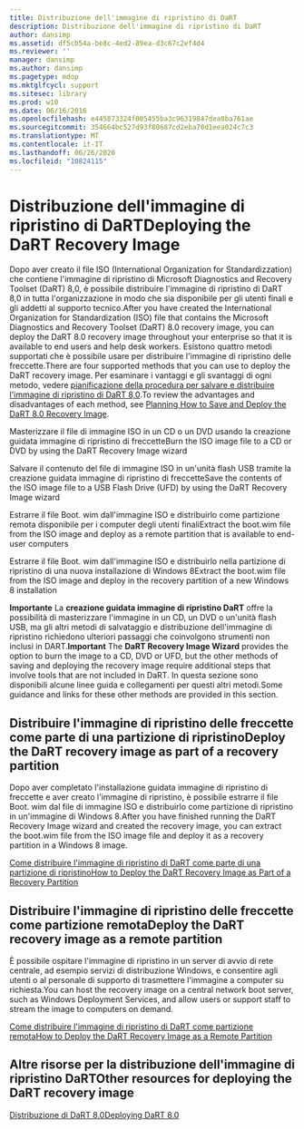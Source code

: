 ```yaml
---
title: Distribuzione dell'immagine di ripristino di DaRT
description: Distribuzione dell'immagine di ripristino di DaRT
author: dansimp
ms.assetid: df5cb54a-be8c-4ed2-89ea-d3c67c2ef4d4
ms.reviewer: ''
manager: dansimp
ms.author: dansimp
ms.pagetype: mdop
ms.mktglfcycl: support
ms.sitesec: library
ms.prod: w10
ms.date: 06/16/2016
ms.openlocfilehash: e445873324f005455ba3c96319847dea8ba761ae
ms.sourcegitcommit: 354664bc527d93f80687cd2eba70d1eea024c7c3
ms.translationtype: MT
ms.contentlocale: it-IT
ms.lasthandoff: 06/26/2020
ms.locfileid: "10824115"
---
```

# <span data-ttu-id="a62dc-103">Distribuzione dell'immagine di ripristino di DaRT</span><span class="sxs-lookup"><span data-stu-id="a62dc-103">Deploying the DaRT Recovery Image</span></span>


<span data-ttu-id="a62dc-104">Dopo aver creato il file ISO (International Organization for Standardizzation) che contiene l'immagine di ripristino di Microsoft Diagnostics and Recovery Toolset (DaRT) 8,0, è possibile distribuire l'immagine di ripristino di DaRT 8,0 in tutta l'organizzazione in modo che sia disponibile per gli utenti finali e gli addetti al supporto tecnico.</span><span class="sxs-lookup"><span data-stu-id="a62dc-104">After you have created the International Organization for Standardization (ISO) file that contains the Microsoft Diagnostics and Recovery Toolset (DaRT) 8.0 recovery image, you can deploy the DaRT 8.0 recovery image throughout your enterprise so that it is available to end users and help desk workers.</span></span> <span data-ttu-id="a62dc-105">Esistono quattro metodi supportati che è possibile usare per distribuire l'immagine di ripristino delle freccette.</span><span class="sxs-lookup"><span data-stu-id="a62dc-105">There are four supported methods that you can use to deploy the DaRT recovery image.</span></span> <span data-ttu-id="a62dc-106">Per esaminare i vantaggi e gli svantaggi di ogni metodo, vedere [pianificazione della procedura per salvare e distribuire l'immagine di ripristino di DaRT 8,0](planning-how-to-save-and-deploy-the-dart-80-recovery-image-dart-8.md).</span><span class="sxs-lookup"><span data-stu-id="a62dc-106">To review the advantages and disadvantages of each method, see [Planning How to Save and Deploy the DaRT 8.0 Recovery Image](planning-how-to-save-and-deploy-the-dart-80-recovery-image-dart-8.md).</span></span>

<span data-ttu-id="a62dc-107">Masterizzare il file di immagine ISO in un CD o un DVD usando la creazione guidata immagine di ripristino di freccette</span><span class="sxs-lookup"><span data-stu-id="a62dc-107">Burn the ISO image file to a CD or DVD by using the DaRT Recovery Image wizard</span></span>

<span data-ttu-id="a62dc-108">Salvare il contenuto del file di immagine ISO in un'unità flash USB tramite la creazione guidata immagine di ripristino di freccette</span><span class="sxs-lookup"><span data-stu-id="a62dc-108">Save the contents of the ISO image file to a USB Flash Drive (UFD) by using the DaRT Recovery Image wizard</span></span>

<span data-ttu-id="a62dc-109">Estrarre il file Boot. wim dall'immagine ISO e distribuirlo come partizione remota disponibile per i computer degli utenti finali</span><span class="sxs-lookup"><span data-stu-id="a62dc-109">Extract the boot.wim file from the ISO image and deploy as a remote partition that is available to end-user computers</span></span>

<span data-ttu-id="a62dc-110">Estrarre il file Boot. wim dall'immagine ISO e distribuirlo nella partizione di ripristino di una nuova installazione di Windows 8</span><span class="sxs-lookup"><span data-stu-id="a62dc-110">Extract the boot.wim file from the ISO image and deploy in the recovery partition of a new Windows 8 installation</span></span>

<span data-ttu-id="a62dc-111">**Importante**  La **creazione guidata immagine di ripristino DaRT** offre la possibilità di masterizzare l'immagine in un CD, un DVD o un'unità flash USB, ma gli altri metodi di salvataggio e distribuzione dell'immagine di ripristino richiedono ulteriori passaggi che coinvolgono strumenti non inclusi in DART.</span><span class="sxs-lookup"><span data-stu-id="a62dc-111">**Important** The **DaRT Recovery Image Wizard** provides the option to burn the image to a CD, DVD or UFD, but the other methods of saving and deploying the recovery image require additional steps that involve tools that are not included in DaRT.</span></span> <span data-ttu-id="a62dc-112">In questa sezione sono disponibili alcune linee guida e collegamenti per questi altri metodi.</span><span class="sxs-lookup"><span data-stu-id="a62dc-112">Some guidance and links for these other methods are provided in this section.</span></span>

 

## <span data-ttu-id="a62dc-113">Distribuire l'immagine di ripristino delle freccette come parte di una partizione di ripristino</span><span class="sxs-lookup"><span data-stu-id="a62dc-113">Deploy the DaRT recovery image as part of a recovery partition</span></span>


<span data-ttu-id="a62dc-114">Dopo aver completato l'installazione guidata immagine di ripristino di freccette e aver creato l'immagine di ripristino, è possibile estrarre il file Boot. wim dal file di immagine ISO e distribuirlo come partizione di ripristino in un'immagine di Windows 8.</span><span class="sxs-lookup"><span data-stu-id="a62dc-114">After you have finished running the DaRT Recovery Image wizard and created the recovery image, you can extract the boot.wim file from the ISO image file and deploy it as a recovery partition in a Windows 8 image.</span></span>

[<span data-ttu-id="a62dc-115">Come distribuire l'immagine di ripristino di DaRT come parte di una partizione di ripristino</span><span class="sxs-lookup"><span data-stu-id="a62dc-115">How to Deploy the DaRT Recovery Image as Part of a Recovery Partition</span></span>](how-to-deploy-the-dart-recovery-image-as-part-of-a-recovery-partition-dart-8.md)

## <span data-ttu-id="a62dc-116">Distribuire l'immagine di ripristino delle freccette come partizione remota</span><span class="sxs-lookup"><span data-stu-id="a62dc-116">Deploy the DaRT recovery image as a remote partition</span></span>


<span data-ttu-id="a62dc-117">È possibile ospitare l'immagine di ripristino in un server di avvio di rete centrale, ad esempio servizi di distribuzione Windows, e consentire agli utenti o al personale di supporto di trasmettere l'immagine a computer su richiesta.</span><span class="sxs-lookup"><span data-stu-id="a62dc-117">You can host the recovery image on a central network boot server, such as Windows Deployment Services, and allow users or support staff to stream the image to computers on demand.</span></span>

[<span data-ttu-id="a62dc-118">Come distribuire l'immagine di ripristino di DaRT come partizione remota</span><span class="sxs-lookup"><span data-stu-id="a62dc-118">How to Deploy the DaRT Recovery Image as a Remote Partition</span></span>](how-to-deploy-the-dart-recovery-image-as-a-remote-partition-dart-8.md)

## <span data-ttu-id="a62dc-119">Altre risorse per la distribuzione dell'immagine di ripristino DaRT</span><span class="sxs-lookup"><span data-stu-id="a62dc-119">Other resources for deploying the DaRT recovery image</span></span>


[<span data-ttu-id="a62dc-120">Distribuzione di DaRT 8.0</span><span class="sxs-lookup"><span data-stu-id="a62dc-120">Deploying DaRT 8.0</span></span>](deploying-dart-80-dart-8.md)

 

 





